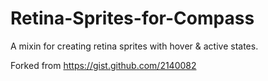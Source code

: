 Retina-Sprites-for-Compass
==========================

A mixin for creating retina sprites with hover &amp; active states.

Forked from https://gist.github.com/2140082